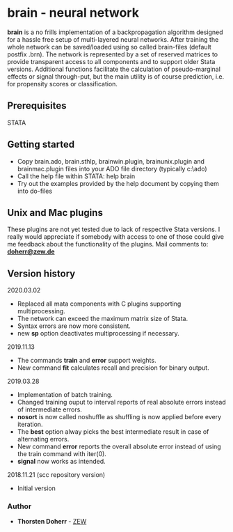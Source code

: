 # brain - neural network
**brain** is a no frills implementation of a backpropagation algorithm designed for a hassle free setup of multi-layered neural networks. After training the whole network can be saved/loaded using so called brain-files (default postfix .brn). The network is represented by a set of reserved matrices to provide transparent access to all components and to support older Stata versions. Additional functions facilitate the calculation of pseudo-marginal effects or signal through-put, but the main utility is of course prediction, i.e. for propensity scores or classification.

## Prerequisites
STATA

## Getting started
* Copy brain.ado, brain.sthlp, brainwin.plugin, brainunix.plugin and brainmac.plugin files into your ADO file directory (typically c:\ado)
* Call the help file within STATA: help brain
* Try out the examples provided by the help document by copying them into do-files

## Unix and Mac plugins
These plugins are not yet tested due to lack of respective Stata versions. I really would appreciate if somebody with access to one of those could give me feedback about the functionality of the plugins. Mail comments to: **doherr@zew.de**

## Version history
2020.03.02
* Replaced all mata components with C plugins supporting multiprocessing.
* The network can exceed the maximum matrix size of Stata.
* Syntax errors are now more consistent.
* new **sp** option deactivates multiprocessing if necessary.

2019.11.13
* The commands **train** and **error** support weights.
* New command **fit** calculates recall and precision for binary output.

2019.03.28
* Implementation of batch training.
* Changed training ouput to interval reports of real absolute errors instead of intermediate errors.
* **nosort** is now called noshuffle as shuffling is now applied before every iteration.
* The **best** option alway picks the best intermediate result in case of alternating errors.
* New command **error** reports the overall absolute error instead of using the train command with iter(0).
* **signal** now works as intended.

2018.11.21 (scc repository version)
* Initial version

### Author
* **Thorsten Doherr** - [ZEW](https://www.zew.de/en/team/tdo/)
